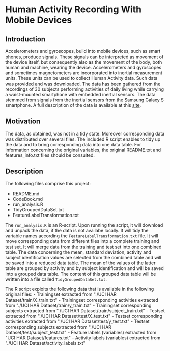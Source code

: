 # Human Activity Recording With Mobile Devices
## Introduction
Accelerometers and gyroscopes, build into mobile devices, such as smart phones, produce signals. These signals can be interpreted as movement of the device itself, but consequently also as the movement of the body, both human and machine, wearing the device. Accelerometers and gyroscopes and sometimes magnetometers are incorporated into inertial measurement units. These units can be used to collect Human Activity data. Such data was provided and was downloaded. The data has been gathered from the recordings of 30 subjects performing activities of daily living while carrying a waist-mounted smartphone with embedded inertial sensors. The data stemmed from signals from the inertial sensors from the Samsung Galaxy S smartphone. A full description of the data is available at this [site](http://archive.ics.uci.edu/ml/datasets/Human+Activity+Recognition+Using+Smartphones).

## Motivation
The data, as obtained, was not in a tidy state. Moreover corresponding data was distributed over several files. The included R script enables to tidy up the data and to bring corresponding data into one data table. For information concerning the original variables, the original README.txt and features_info.txt files should be consulted.

## Description
The following files comprise this project:

- README.md
- CodeBook.md
- run_analysis.R
- TidyGroupedDataSet.txt
- FeatureLabelTransformation.txt

The ``run_analysis.R`` is an R-script. Upon running the script, it will download and unpack the data, if the data is not availabe locally. It will tidy the variable names according the ``FeatureLabelTransformation.txt`` file. It will move corresponding data from different files into a complete training and test set. It will merge data from the training and test set into one combined table. The data concerning the mean, standard deviation, activity and subject identification values are selected from the combined table and will be saved into a reduced data table. The mean of the values of the latter table are grouped by activity and by subject identification and will be saved into a grouped data table. The content of this grouped data table will be written into a file called ``TidyGroupedDataSet.txt``.

The R script exploits the following data that is available in the following original files:
       - Trainingset extracted from "./UCI HAR Dataset/train/X_train.txt"
       - Trainingset corresponding activities extracted from "./UCI HAR Dataset/train/y_train.txt"
       - Trainingset corresponding subjects extracted from "./UCI HAR Dataset/train/subject_train.txt"
       - Testset extracted from "./UCI HAR Dataset/test/X_test.txt"
       - Testset corresponding activities extracted from "./UCI HAR Dataset/test/y_test.txt"
       - Testset corresponding subjects extracted from "./UCI HAR Dataset/test/subject_test.txt"
       - Feature labels (variables) extracted from "UCI HAR Dataset/features.txt"
       - Activity labels (variables) extracted from "./UCI HAR Dataset/activity_labels.txt"
